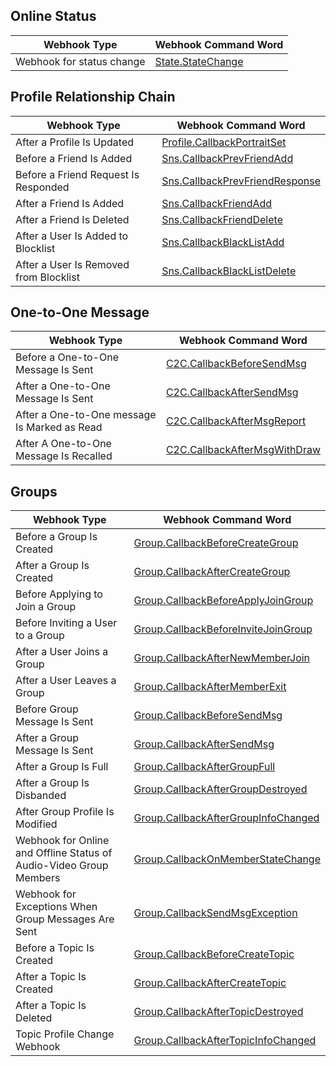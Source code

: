 ## Online Status

| Webhook Type              | Webhook Command Word                                         |
| ------------------------- | ------------------------------------------------------------ |
| Webhook for status change | [State.StateChange](https://intl.cloud.tencent.com/document/product/1047/34357) |


## Profile Relationship Chain

| Webhook Type                           | Webhook Command Word                                         |
| -------------------------------------- | ------------------------------------------------------------ |
| After a Profile Is Updated             | [Profile.CallbackPortraitSet](https://intl.cloud.tencent.com/document/product/1047/48733) |
| Before a Friend Is Added               | [Sns.CallbackPrevFriendAdd](https://intl.cloud.tencent.com/document/product/1047/43468) |
| Before a Friend Request Is Responded   | [Sns.CallbackPrevFriendResponse](https://intl.cloud.tencent.com/document/product/1047/43467) |
| After a Friend Is Added                | [Sns.CallbackFriendAdd](https://intl.cloud.tencent.com/document/product/1047/34359) |
| After a Friend Is Deleted              | [Sns.CallbackFriendDelete](https://intl.cloud.tencent.com/document/product/1047/34360) |
| After a User Is Added to Blocklist     | [Sns.CallbackBlackListAdd](https://intl.cloud.tencent.com/document/product/1047/34361) |
| After a User Is Removed from Blocklist | [Sns.CallbackBlackListDelete](https://intl.cloud.tencent.com/document/product/1047/34362) |


## One-to-One Message

| Webhook Type                                 | Webhook Command Word                                         |
| -------------------------------------------- | ------------------------------------------------------------ |
| Before a One-to-One Message Is Sent          | [C2C.CallbackBeforeSendMsg](https://intl.cloud.tencent.com/document/product/1047/34364) |
| After a One-to-One Message Is Sent           | [C2C.CallbackAfterSendMsg](https://intl.cloud.tencent.com/document/product/1047/34365) |
| After a One-to-One message Is Marked as Read | [C2C.CallbackAfterMsgReport](https://intl.cloud.tencent.com/document/product/1047/43465) |
| After A One-to-One Message Is Recalled       | [C2C.CallbackAfterMsgWithDraw](https://intl.cloud.tencent.com/document/product/1047/43466) |

## Groups

| Webhook Type                                                 | Webhook Command Word                                         |
| ------------------------------------------------------------ | ------------------------------------------------------------ |
| Before a Group Is Created                                    | [Group.CallbackBeforeCreateGroup](https://intl.cloud.tencent.com/document/product/1047/34368) |
| After a Group Is Created                                     | [Group.CallbackAfterCreateGroup](https://intl.cloud.tencent.com/document/product/1047/34369) |
| Before Applying to Join a Group                              | [Group.CallbackBeforeApplyJoinGroup](https://intl.cloud.tencent.com/document/product/1047/34370) |
| Before Inviting a User to a Group                            | [Group.CallbackBeforeInviteJoinGroup](https://intl.cloud.tencent.com/document/product/1047/34371) |
| After a User Joins a Group                                   | [Group.CallbackAfterNewMemberJoin](https://intl.cloud.tencent.com/document/product/1047/34372) |
| After a User Leaves a Group                                  | [Group.CallbackAfterMemberExit](https://intl.cloud.tencent.com/document/product/1047/34373) |
| Before Group Message Is Sent                                 | [Group.CallbackBeforeSendMsg](https://intl.cloud.tencent.com/document/product/1047/34374) |
| After a Group Message Is Sent                                | [Group.CallbackAfterSendMsg](https://intl.cloud.tencent.com/document/product/1047/34375) |
| After a Group Is Full                                        | [Group.CallbackAfterGroupFull](https://intl.cloud.tencent.com/document/product/1047/34376) |
| After a Group Is Disbanded                                   | [Group.CallbackAfterGroupDestroyed](https://intl.cloud.tencent.com/document/product/1047/34377) |
| After Group Profile Is Modified                              | [Group.CallbackAfterGroupInfoChanged](https://intl.cloud.tencent.com/document/product/1047/34378) |
| Webhook for Online and Offline Status of Audio-Video Group Members | [Group.CallbackOnMemberStateChange](https://intl.cloud.tencent.com/document/product/1047/48734) |
| Webhook for Exceptions When Group Messages Are Sent          | [Group.CallbackSendMsgException](https://intl.cloud.tencent.com/document/product/1047/49462) |
| Before a Topic Is Created                                    | [Group.CallbackBeforeCreateTopic](https://intl.cloud.tencent.com/document/product/1047/49463) |
| After a Topic Is Created                                     | [Group.CallbackAfterCreateTopic](https://intl.cloud.tencent.com/document/product/1047/49464) |
| After a Topic Is Deleted                                     | [Group.CallbackAfterTopicDestroyed](https://intl.cloud.tencent.com/document/product/1047/49465) |
| Topic Profile Change Webhook                                 | [Group.CallbackAfterTopicInfoChanged](https://intl.cloud.tencent.com/document/product/1047/49466) |
